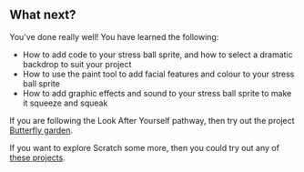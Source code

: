 ## What next?

You've done really well! You have learned the following:
+ How to add code to your stress ball sprite, and how to select a dramatic backdrop to suit your project
+ How to use the paint tool to add facial features and colour to your stress ball sprite
+ How to add graphic effects and sound to your stress ball sprite to make it squeeze and squeak

If you are following the Look After Yourself pathway, then try out the project [Butterfly garden](https://projects.raspberrypi.org/en/projects/butterfly-garden).

If you want to explore Scratch some more, then you could try out any of [these projects](https://projects.raspberrypi.org/en/projects?software%5B%5D=scratch).

